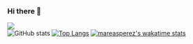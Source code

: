 ### Hi there 👋


<!--
**mareasperez/mareasperez** is a ✨ _special_ ✨ repository because its `README.md` (this file) appears on your GitHub profile.

Here are some ideas to get you started:

- 🔭 I’m currently working on  JOBITXcode...
- 🌱 I’m currently learning Flask...
- 👯 I’m looking to collaborate on ...
- 🤔 I’m looking for help with ...
- 💬 Ask me about Python, ...
- 📫 How to reach me: ...
- 😄 Pronouns: ...
- ⚡ Fun fact: ...
-->
![](https://visitor-badge.laobi.icu/badge?page_id=mareasperez.mareasperez)
</br>
![GitHub stats](https://github-readme-stats.vercel.app/api?username=mareasperez&show_icons=true)
[![Top Langs](https://github-readme-stats.vercel.app/api/top-langs/?username=mareasperez&langs_count=10&layout=compact)](https://github.com/mareasperez/github-readme-stats)
[![mareasperez's wakatime stats](https://github-readme-stats.vercel.app/api/wakatime?username=mareasperez)](https://github.com/mareasperez/github-readme-stats)
